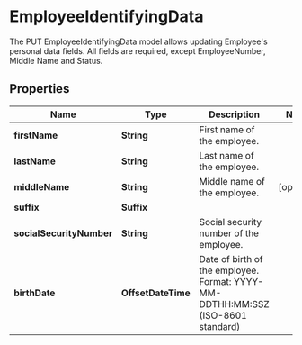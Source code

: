 

# EmployeeIdentifyingData

The PUT EmployeeIdentifyingData model allows updating Employee's personal data fields.  All fields are required, except EmployeeNumber, Middle Name and Status. 

## Properties

| Name | Type | Description | Notes |
|------------ | ------------- | ------------- | -------------|
|**firstName** | **String** | First name of the employee. |  |
|**lastName** | **String** | Last name of the employee. |  |
|**middleName** | **String** | Middle name of the employee. |  [optional] |
|**suffix** | **Suffix** |  |  |
|**socialSecurityNumber** | **String** | Social security number of the employee. |  |
|**birthDate** | **OffsetDateTime** | Date of birth of the employee. Format: YYYY-MM-DDTHH:MM:SSZ  (ISO-8601 standard)  |  |



